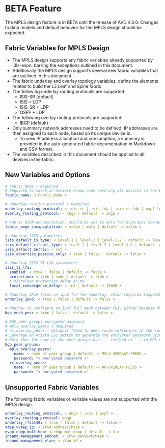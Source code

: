 # BETA Feature

The MPLS design feature is in BETA until the release of AVD 4.0.0. Changes to data models and default behavior for the MPLS design should be expected.

## Fabric Variables for MPLS Design

- The MPLS design supports any fabric variables already supported by l3ls-evpn, barring the exceptions outlined in this document.
- Additionally the MPLS design supports several new fabric variables that are outlined in this document.
- The fabric underlay and overlay topology variables, define the elements related to build the L3 Leaf and Spine fabric.
- The following underlay routing protocols are supported:
  - ISIS-SR (default)
  - ISIS + LDP
  - ISIS-SR + LDP
  - OSPF + LDP
- The following overlay routing protocols are supported:
  - IBGP (default)
- Only summary network addresses need to be defined. IP addresses are then assigned to each node, based on its unique device id.
  - To view IP address allocation and consumption, a summary is provided in the auto-generated fabric documentation in Markdown and CSV format.
- The variables described in this document should be applied to all devices in the fabric.

## New Variables and Options

```yaml
# Fabric Name | Required
# Required to match an Ansible Group name covering all devices in the Fabric
fabric_name: < Fabric_Name >

# Underlay routing protocol | Required.
underlay_routing_protocol: < isis-sr | isis-ldp | isis-sr-ldp | ospf-ldp | default -> isis-sr >
overlay_routing_protocol: < ibgp | default -> ibgp >

# Fabric EVPN encapsulation, should be set to mpls for evpn-mpls scenario
fabric_evpn_encapsulation: < vxlan | mpls | default -> vxlan >

# Underlay ISIS parameters
isis_default_is_type: < level-1 | level-2 | level-1-2 | default -> level-1-2 >
isis_default_circuit_type: < level-1 | level-2 | level-1-2 | default -> level-1-2 >
isis_default_metric: < int >
isis_advertise_passive_only: < true | false | default -> false >

# Underlay ISIS TI-LFA parameters
isis_ti_lfa:
  enabled: < true | false | default -> false >
  protection: < link | node | default -> link >
  # Microloop protection delay in ms
  local_convergence_delay: < int | default -> 10000 >

# Underlay IPv6 turns on ipv6 for the underlay, which requires loopback_ipv6_pool to be defined.
underlay_ipv6: < true | false | default -> false >

# Whether to configure an iBGP full mesh between PEs, either because there is no RR used or other reasons.
bgp_mesh_pes: < true | false | default -> false >

# BGP peer groups encrypted password
# mpls_overlay_peers | Required
# rr_overlay_peers | Optional (Used to peer route reflectors in the same node-group (rr cluster) to each other)
# Leverage an Arista EOS switch to generate the encrypted password using the correct peer group name.
# Note that the name of the peer groups use '-' instead of '_' in EOS configuration.
bgp_peer_groups:
  mpls_overlay_peers:
    name: < name of peer group | default -> MPLS-OVERLAY-PEERS >
    password: "< encrypted password >"
  rr_overlay_peers:
    name: < name of peer group | default -> RR-OVERLAY-PEERS >
    password: "< encrypted password >"
```

## Unsupported Fabric Variables

The following fabric variables or variable values are not supported with the MPLS design.

```yaml
underlay_routing_protocol: < ebgp | isis | ospf >
overlay_routing_protocol: ebgp
underlay_rfc5549: < true | false | default -> false >
vtep_vvtep_ip: < IPv4_address/Mask >
evpn_ebgp_multihop: < ebgp_multihop | default -> 3 >
inband_management_subnet: < IPv4_network/Mask >
inband_management_vlan: < vlan_id >
```
